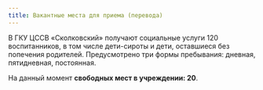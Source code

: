 ```yaml
---
title: Вакантные места для приема (перевода)
---
```


В ГКУ ЦССВ «Сколковский» получают социальные услуги 120 воспитанников, в том числе дети-сироты и дети, оставшиеся
без попечения родителей. Предусмотрено три формы пребывания: дневная, пятидневная, постоянная.

На данный момент **свободных мест в учреждении: 20**.
